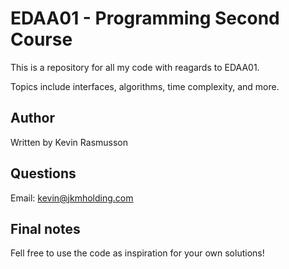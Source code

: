# EDAA01 - Programming Second Course

This is a repository for all my code with reagards to EDAA01.

Topics include interfaces, algorithms, time complexity, and more.

## Author

Written by Kevin Rasmusson

## Questions

Email: kevin@jkmholding.com

## Final notes

Fell free to use the code as inspiration for your own solutions!
